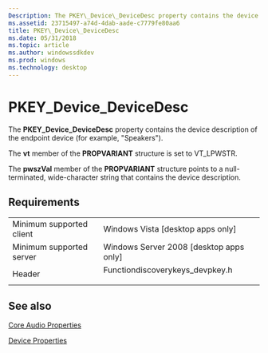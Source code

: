 ```yaml
---
Description: The PKEY\_Device\_DeviceDesc property contains the device description of the endpoint device (for example, &\#0034;Speakers&\#0034;).
ms.assetid: 23715497-a74d-4dab-aade-c7779fe80aa6
title: PKEY\_Device\_DeviceDesc
ms.date: 05/31/2018
ms.topic: article
ms.author: windowssdkdev
ms.prod: windows
ms.technology: desktop
---
```


# PKEY\_Device\_DeviceDesc

The **PKEY\_Device\_DeviceDesc** property contains the device description of the endpoint device (for example, "Speakers").

The **vt** member of the **PROPVARIANT** structure is set to VT\_LPWSTR.

The **pwszVal** member of the **PROPVARIANT** structure points to a null-terminated, wide-character string that contains the device description.

## Requirements



|                                     |                                                                                                             |
|-------------------------------------|-------------------------------------------------------------------------------------------------------------|
| Minimum supported client<br/> | Windows Vista \[desktop apps only\]<br/>                                                              |
| Minimum supported server<br/> | Windows Server 2008 \[desktop apps only\]<br/>                                                        |
| Header<br/>                   | <dl> <dt>Functiondiscoverykeys\_devpkey.h</dt> </dl> |



## See also

<dl> <dt>

[Core Audio Properties](core-audio-properties.md)
</dt> <dt>

[Device Properties](device-properties.md)
</dt> </dl>

 

 




